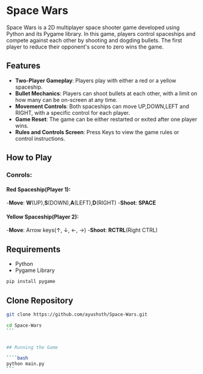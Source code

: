 ﻿# Space Wars

Space Wars is a 2D multiplayer space shooter game developed using Python and its Pygame library. In this game, players control spaceships and compete against each other by shooting and dogding bullets. The first player to reduce their opponent's score to zero wins the game.

## Features

- **Two-Player Gameplay**: Players play with either a red or a yellow spaceship.
- **Bullet Mechanics**: Players can shoot bullets at each other, with a limit on how many can be on-screen at any time.
- **Movement Controls**: Both spaceships can move UP,DOWN,LEFT and RIGHT, with a specific control for each player.
- **Game Reset**: The game can be either restarted or exited after one player wins.
- **Rules and Controls Screen**: Press Keys to view the game rules or control instructions.

## How to Play
### Conrols:
#### Red Spaceship(Player 1):
-**Move**: **W**(UP),**S**(DOWN),**A**(LEFT),**D**(RIGHT) 
-**Shoot**: **SPACE**

#### Yellow Spaceship(Player 2):
-**Move**: Arrow keys(↑, ↓, ←, →) 
-**Shoot**: **RCTRL**(Right CTRL)


## Requirements

- Python
- Pygame Library

```bash
pip install pygame
```

## Clone Repository

```bash
git clone https://github.com/ayushsth/Space-Wars.git
```

````bash
cd Space-Wars
```


## Running the Game

````bash
python main.py
```
